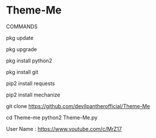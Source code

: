 # Theme-Me
 COMMANDS 

pkg update 

pkg upgrade 

pkg install python2 

pkg install git 

pip2 install requests 

pip2 install mechanize

git clone https://github.com/devilpantherofficial/Theme-Me

cd Theme-me 
python2 Theme-Me.py 

User Name :
https://www.youtube.com/c/MrZ17
